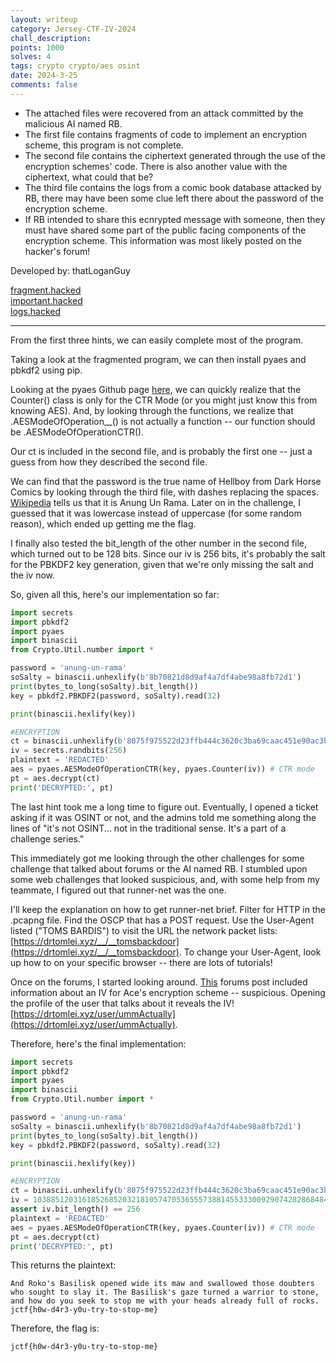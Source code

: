 ```yaml
---
layout: writeup
category: Jersey-CTF-IV-2024
chall_description:
points: 1000
solves: 4
tags: crypto crypto/aes osint
date: 2024-3-25
comments: false
---
```


- The attached files were recovered from an attack committed by the malicious AI named RB.  
- The first file contains fragments of code to implement an encryption scheme, this program is not complete.  
- The second file contains the ciphertext generated through the use of the encryption schemes' code. There is also another value with the ciphertext, what could that be?  
- The third file contains the logs from a comic book database attacked by RB, there may have been some clue left there about the password of the encryption scheme.  
- If RB intended to share this ecnrypted message with someone, then they must have shared some part of the public facing components of the encryption scheme. This information was most likely posted on the hacker's forum!  

Developed by: thatLoganGuy  

[fragment.hacked](https://github.com/Nightxade/ctf-writeups/blob/master/assets/CTFs/Jersey-CTF-IV-2024/fragment.hacked)  
[important.hacked](https://github.com/Nightxade/ctf-writeups/blob/master/assets/CTFs/Jersey-CTF-IV-2024/important.hacked)  
[logs.hacked](https://github.com/Nightxade/ctf-writeups/blob/master/assets/CTFs/Jersey-CTF-IV-2024/logs.hacked)  

---

From the first three hints, we can easily complete most of the program.  

Taking a look at the fragmented program, we can then install pyaes and pbkdf2 using pip.  

Looking at the pyaes Github page [here](https://github.com/ricmoo/pyaes/blob/master/pyaes/aes.py#L560), we can quickly realize that the Counter() class is only for the CTR Mode (or you might just know this from knowing AES). And, by looking through the functions, we realize that .AESModeOfOperation__() is not actually a function -- our function should be .AESModeOfOperationCTR().  

Our ct is included in the second file, and is probably the first one -- just a guess from how they described the second file.  

We can find that the password is the true name of Hellboy from Dark Horse Comics by looking through the third file, with dashes replacing the spaces. [Wikipedia](https://en.wikipedia.org/wiki/Hellboy) tells us that it is Anung Un Rama. Later on in the challenge, I guessed that it was lowercase instead of uppercase (for some random reason), which ended up getting me the flag.  

I finally also tested the bit_length of the other number in the second file, which turned out to be 128 bits. Since our iv is 256 bits, it's probably the salt for the PBKDF2 key generation, given that we're only missing the salt and the iv now.  

So, given all this, here's our implementation so far:  

```py
import secrets
import pbkdf2
import pyaes
import binascii
from Crypto.Util.number import *

password = 'anung-un-rama'
soSalty = binascii.unhexlify(b'8b70821d8d9af4a7df4abe98a8fb72d1')
print(bytes_to_long(soSalty).bit_length())
key = pbkdf2.PBKDF2(password, soSalty).read(32) 

print(binascii.hexlify(key))

#ENCRYPTION 
ct = binascii.unhexlify(b'8075f975522d23ffb444c3620c3ba69caac451e90ac3b21c08b35b67634289614d434ba57177fa371eda83b7eb70a4cfc348716c5b3af8ad48457ca71689299f4ee31d63dfd6e19910b751ef0e5f8e20c1e117ac6aedb39e4c5acfe7a128da9b07c8d2540691902cea21bcf15ad980bb888dfadc4513d3ad9cf2ffd7c069c282abb53e7cf4c64718136a93ad4497948d586bca9b5eefa34c81f10804c997f81fd8c9354eb0ce23cd8235a05d76e86dc53a786d773933827e64ec39b3297a6ad47818aa36403517b7d8b9b194d8c24917dd158d7f6d3add8aad516d21f2e59f3ab084ec01e7eea83246fb908e3d643663b2c5')
iv = secrets.randbits(256) 
plaintext = 'REDACTED'
aes = pyaes.AESModeOfOperationCTR(key, pyaes.Counter(iv)) # CTR mode
pt = aes.decrypt(ct) 
print('DECRYPTED:', pt)
```

The last hint took me a long time to figure out. Eventually, I opened a ticket asking if it was OSINT or not, and the admins told me something along the lines of "it's not OSINT... not in the traditional sense. It's a part of a challenge series."  

This immediately got me looking through the other challenges for some challenge that talked about forums or the AI named RB. I stumbled upon some web challenges that looked suspicious, and, with some help from my teammate, I figured out that runner-net was the one.  

I'll keep the explanation on how to get runner-net brief. Filter for HTTP in the .pcapng file. Find the OSCP that has a POST request. Use the User-Agent listed ("TOMS BARDIS") to visit the URL the network packet lists: [https://drtomlei.xyz/__/__tomsbackdoor](https://drtomlei.xyz/__/__tomsbackdoor). To change your User-Agent, look up how to on your specific browser -- there are lots of tutorials!  

Once on the forums, I started looking around. [This](https://drtomlei.xyz/posts/3) forums post included information about an IV for Ace's encryption scheme -- suspicious. Opening the profile of the user that talks about it reveals the IV! [https://drtomlei.xyz/user/ummActually](https://drtomlei.xyz/user/ummActually).  

Therefore, here's the final implementation:  

```py
import secrets
import pbkdf2
import pyaes
import binascii
from Crypto.Util.number import *

password = 'anung-un-rama'
soSalty = binascii.unhexlify(b'8b70821d8d9af4a7df4abe98a8fb72d1')
print(bytes_to_long(soSalty).bit_length())
key = pbkdf2.PBKDF2(password, soSalty).read(32) 

print(binascii.hexlify(key))

#ENCRYPTION 
ct = binascii.unhexlify(b'8075f975522d23ffb444c3620c3ba69caac451e90ac3b21c08b35b67634289614d434ba57177fa371eda83b7eb70a4cfc348716c5b3af8ad48457ca71689299f4ee31d63dfd6e19910b751ef0e5f8e20c1e117ac6aedb39e4c5acfe7a128da9b07c8d2540691902cea21bcf15ad980bb888dfadc4513d3ad9cf2ffd7c069c282abb53e7cf4c64718136a93ad4497948d586bca9b5eefa34c81f10804c997f81fd8c9354eb0ce23cd8235a05d76e86dc53a786d773933827e64ec39b3297a6ad47818aa36403517b7d8b9b194d8c24917dd158d7f6d3add8aad516d21f2e59f3ab084ec01e7eea83246fb908e3d643663b2c5')
iv = 103885120316185268520321810574705365557388145533300929074282868484870266792680
assert iv.bit_length() == 256
plaintext = 'REDACTED'
aes = pyaes.AESModeOfOperationCTR(key, pyaes.Counter(iv)) # CTR mode
pt = aes.decrypt(ct) 
print('DECRYPTED:', pt)
```

This returns the plaintext:  

```
And Roko's Basilisk opened wide its maw and swallowed those doubters who sought to slay it. The Basilisk's gaze turned a warrior to stone, and how do you seek to stop me with your heads already full of rocks. jctf{h0w-d4r3-y0u-try-to-stop-me}
```

Therefore, the flag is:  

    jctf{h0w-d4r3-y0u-try-to-stop-me}